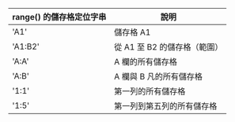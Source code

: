 | range() 的儲存格定位字串 | 說明           |
|------------|-----------------------------|
| 'A1'	| 儲存格 A1 |
| 'A1:B2' | 從 A1 至 B2 的儲存格（範圍）|
| 'A:A'	| A 欄的所有儲存格 |
| 'A:B'	| A 欄與 B 凡的所有儲存格 |
| '1:1'	| 第一列的所有儲存格 |
| '1:5'	| 第一列到第五列的所有儲存格 |